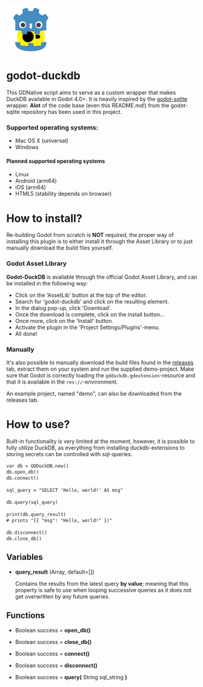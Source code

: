 

![gdduckdb](logo/gdduckdb-128x128.png?raw=true  "Godot DuckDB Icon")

# godot-duckdb

This GDNative script aims to serve as a custom wrapper that makes DuckDB available in Godot 4.0+.
It is heavily inspired by the [godot-sqlite](https://github.com/2shady4u/godot-sqlite) wrapper. **Alot** of the code base (even this README.md!) from the godot-sqlite repository has been used in this project.

### Supported operating systems:
- Mac OS X (universal)
- Windows

#### Planned supported operating systems
- Linux
- Android (arm64)
- iOS (arm64)
- HTML5 (stability depends on browser)

# How to install?

Re-building Godot from scratch is **NOT** required, the proper way of installing this plugin is to either install it through the Asset Library or to just manually download the build files yourself.

### Godot Asset Library

**Godot-DuckDB** is available through the official Godot Asset Library, and can be installed in the following way:

- Click on the 'AssetLib' button at the top of the editor.
- Search for 'godot-duckdb' and click on the resulting element.
- In the dialog pop-up, click 'Download'.
- Once the download is complete, click on the install button...
- Once more, click on the 'Install' button.
- Activate the plugin in the 'Project Settings/Plugins'-menu.
- All done!

### Manually

It's also possible to manually download the build files found in the [releases](https://github.com/mrjsj/godot-duckdb/releases) tab, extract them on your system and run the supplied demo-project. Make sure that Godot is correctly loading the `gdduckdb.gdextension`-resource and that it is available in the `res://`-environment.

An example project, named "demo", can also be downloaded from the releases tab.

# How to use?

Built-in functionality is very limited at the moment, however, it is possible to fully utilize DuckDB, as everything from installing duckdb-extensions to storing secrets can be controlled with sql-queries.


```gdscript
var db = GDDuckDB.new()
db.open_db()
db.connect()

sql_query = "SELECT 'Hello, world!' AS msg"

db.query(sql_query)

print(db.query_result)
# prints "[{ "msg": "Hello, world!" }]"

db.disconnect()
db.close_db()

```
## Variables

- **query_result** (Array, default=[])

    Contains the results from the latest query **by value**; meaning that this property is safe to use when looping successive queries as it does not get overwritten by any future queries.


## Functions

- Boolean success = **open_db()**

- Boolean success = **close_db()**

- Boolean success = **connect()**

- Boolean success = **disconnect()**

- Boolean success = **query(** String sql_string **)**

